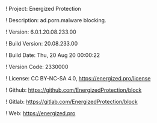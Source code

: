 ! Project: Energized Protection

! Description: ad.porn.malware blocking.

! Version: 6.0.1.20.08.233.00

! Build Version: 20.08.233.00

! Build Date: Thu, 20 Aug 20 00:00:22

! Version Code: 2330000

! License: CC BY-NC-SA 4.0, https://energized.pro/license

! Github: https://github.com/EnergizedProtection/block

! Gitlab: https://gitlab.com/EnergizedProtection/block


! Web: https://energized.pro
